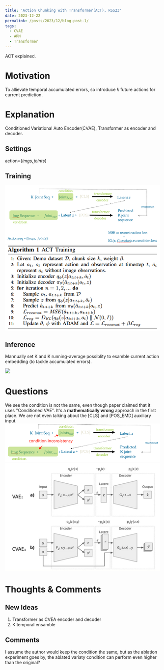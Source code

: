 ```yaml
---
title: 'Action Chunking with Transformer(ACT), RSS23'
date: 2023-12-22
permalink: /posts/2023/12/blog-post-1/
tags:
  - CVAE
  - ARM
  - Transformer
---
```

ACT explained.


# Motivation
To allievate temporal accumulated errors, so introduce $k$ future actions for current prediction.

# Explanation
Conditioned Variational Auto Encoder(CVAE), Transformer as encoder and decoder.


## Settings
action=$\{imgs, joints\}$
## Training
![](/files/ACT_training.png)
![](/files/ACT_training_code.png)
## Inference
Mannually set K and K running-average possiblity to esamble current action embedding (to tackle accumulated errors).

![](/posts/ACT_inference_code.png)

# Questions
We see the condition is not the same, even though paper claimed that it uses "Conditioned VAE". It's a **mathematically wrong** approach in the first place. We are not even talking about the [CLS] and [POS_EMD] auxiliary input.
![inconsistancy](/files/act_incon.png)
![](files/VAE_CVAE.png)

# Thoughts & Comments
## New Ideas
1. Transformer as CVEA encoder and decoder
2. K temporal ensamble

## Comments
I assume the author would keep the condition the same, but as the ablation experiment goes by, the ablated variaty condition can perform even higher than the original?